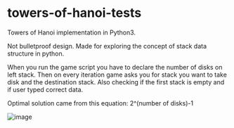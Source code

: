 # towers-of-hanoi-tests

Towers of Hanoi implementation in Python3.

Not bulletproof design. Made for exploring the concept of stack data structure in python.

When you run the game script you have to declare the number of disks on left stack.
Then on every iteration game asks you for stack you want to take disk and the destination stack.
Also checking if the first stack is empty and if user typed correct data.

Optimal solution came from this equation: 2^(number of disks)-1

![image](https://user-images.githubusercontent.com/92161223/142315529-5318361b-7387-483c-9d57-f7d59ea6929e.png)

